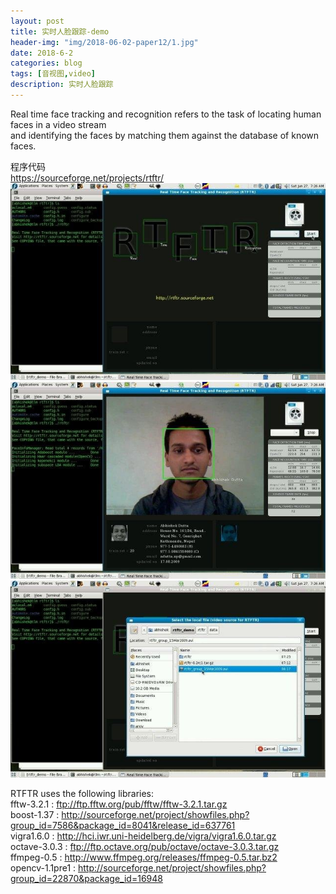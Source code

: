 ```yaml
---
layout: post
title: 实时人脸跟踪-demo
header-img: "img/2018-06-02-paper12/1.jpg"
date: 2018-6-2
categories: blog
tags: [音视图,video]
description: 实时人脸跟踪
---
```


Real time face tracking and recognition refers to the task of locating human faces in a video stream <br>
and identifying the faces by matching them against the database of known faces.<br>

程序代码<br>
https://sourceforge.net/projects/rtftr/<br>
![](/img/2018-06-02-paper12/2.jpg)<br>
![](/img/2018-06-02-paper12/3.jpg)<br>
![](/img/2018-06-02-paper12/4.jpg)<br>

RTFTR uses the following libraries: <br>
    fftw-3.2.1 : ftp://ftp.fftw.org/pub/fftw/fftw-3.2.1.tar.gz <br>
    boost-1.37 : http://sourceforge.net/project/showfiles.php?group_id=7586&package_id=8041&release_id=637761 <br>
    vigra1.6.0 : http://hci.iwr.uni-heidelberg.de/vigra/vigra1.6.0.tar.gz <br>
    octave-3.0.3 : ftp://ftp.octave.org/pub/octave/octave-3.0.3.tar.gz <br>
    ffmpeg-0.5 : http://www.ffmpeg.org/releases/ffmpeg-0.5.tar.bz2 <br>
    opencv-1.1pre1 : http://sourceforge.net/project/showfiles.php?group_id=22870&package_id=16948 <br>